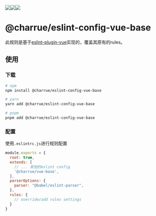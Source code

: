 ![](https://img.shields.io/npm/v/@charrue/eslint-config-vue-base.svg)![](https://img.shields.io/npm/dt/@charrue/eslint-config-vue-base.svg)![](https://img.shields.io/npm/l/express.svg)


# @charrue/eslint-config-vue-base

此规则是基于[eslint-plugin-vue](https://github.com/vuejs/eslint-plugin-vue)实现的，覆盖其原有的rules。


## 使用

### 下载

```bash
# npm
npm install @charrue/eslint-config-vue-base

# yarn
yarn add @charrue/eslint-config-vue-base

# pnpm
pnpm add @charrue/eslint-config-vue-base
```



### 配置


使用`.eslintrc.js`进行规则配置
```js
module.exports = {
  root: true,
  extends: [
    // ... 其他的eslint config
    '@charrue/vue-base',
  ],
  parserOptions: {
    parser: "@babel/eslint-parser",
  },
  rules: {
    // override/add rules settings
  }
}
```